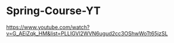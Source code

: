 # Spring-Course-YT


https://www.youtube.com/watch?v=G_AEiZqk_HM&list=PLLIGVl2WVN6ugud2cc3OShwWoTt65jzSL
